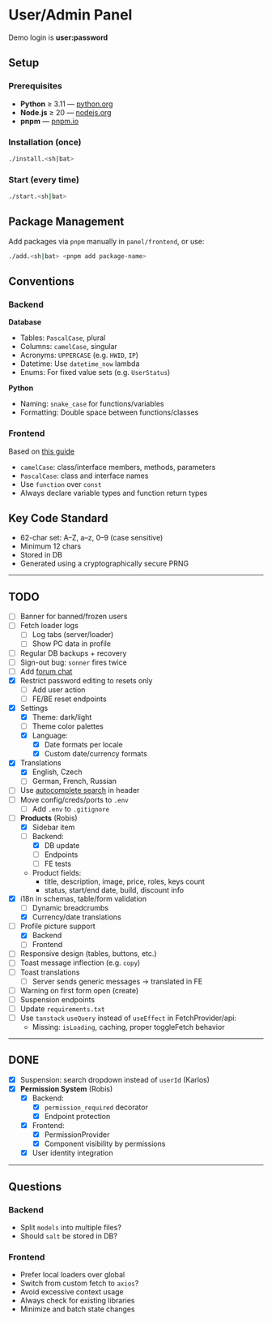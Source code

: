 #  User/Admin Panel
Demo login is **user:password**

## Setup

### Prerequisites

- **Python** ≥ 3.11 — [python.org](https://www.python.org/downloads/)
- **Node.js** ≥ 20 — [nodejs.org](https://nodejs.org/en/download/)
- **pnpm** — [pnpm.io](https://pnpm.io/installation)

### Installation (once)

```sh
./install.<sh|bat>
```

### Start (every time)

```sh
./start.<sh|bat>
```

## Package Management

Add packages via `pnpm` manually in `panel/frontend`, or use:

```sh
./add.<sh|bat> <pnpm add package-name>
```

## Conventions

### Backend

**Database**
- Tables: `PascalCase`, plural
- Columns: `camelCase`, singular
- Acronyms: `UPPERCASE` (e.g. `HWID`, `IP`)
- Datetime: Use `datetime_now` lambda
- Enums: For fixed value sets (e.g. `UserStatus`)

**Python**
- Naming: `snake_case` for functions/variables
- Formatting: Double space between functions/classes

### Frontend

Based on [this guide](https://gist.github.com/anichitiandreea/e1d466022d772ea22db56399a7af576b)

- `camelCase`: class/interface members, methods, parameters
- `PascalCase`: class and interface names
- Use `function` over `const`
- Always declare variable types and function return types

## Key Code Standard

- 62-char set: A–Z, a–z, 0–9 (case sensitive)
- Minimum 12 chars
- Stored in DB
- Generated using a cryptographically secure PRNG

---

## TODO

- [ ] Banner for banned/frozen users
- [ ] Fetch loader logs
  - [ ] Log tabs (server/loader)
  - [ ] Show PC data in profile
- [ ] Regular DB backups + recovery
- [ ] Sign-out bug: `sonner` fires twice
- [ ] Add [forum chat](https://github.com/jakobhoeg/shadcn-chat)
- [x] Restrict password editing to resets only
  - [ ] Add user action
  - [ ] FE/BE reset endpoints
- [x] Settings
  - [x] Theme: dark/light
  - [ ] Theme color palettes
  - [x] Language:
    - [x] Date formats per locale
    - [x] Custom date/currency formats
- [x] Translations
  - [x] English, Czech
  - [ ] German, French, Russian
- [ ] Use [autocomplete search](https://www.armand-salle.fr/post/autocomplete-select-shadcn-ui) in header
- [ ] Move config/creds/ports to `.env`
  - [ ] Add `.env` to `.gitignore`
- [ ] **Products** (Robis)
  - [x] Sidebar item
  - [ ] Backend:
    - [x] DB update
    - [ ] Endpoints
    - [ ] FE tests
  - Product fields:
    - title, description, image, price, roles, keys count
    - status, start/end date, build, discount info
- [x] i18n in schemas, table/form validation
  - [ ] Dynamic breadcrumbs
  - [x] Currency/date translations
- [ ] Profile picture support
  - [x] Backend
  - [ ] Frontend
- [ ] Responsive design (tables, buttons, etc.)
- [ ] Toast message inflection (e.g. `copy`)
- [ ] Toast translations
  - [ ] Server sends generic messages → translated in FE
- [ ] Warning on first form open (create)
- [ ] Suspension endpoints
- [ ] Update `requirements.txt`
- [ ] Use `tanstack` `useQuery` instead of `useEffect` in FetchProvider/api:
  - Missing: `isLoading`, caching, proper toggleFetch behavior

---

## DONE

- [x] Suspension: search dropdown instead of `userId` (Karlos)
- [x] **Permission System** (Robis)
  - [x] Backend:
    - [x] `permission_required` decorator
    - [x] Endpoint protection
  - [x] Frontend:
    - [x] PermissionProvider
    - [x] Component visibility by permissions
  - [x] User identity integration

---

## Questions

### Backend
- Split `models` into multiple files?
- Should `salt` be stored in DB?

### Frontend
- Prefer local loaders over global
- Switch from custom fetch to `axios`?
- Avoid excessive context usage
- Always check for existing libraries
- Minimize and batch state changes
